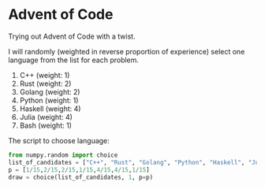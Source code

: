 # Advent of Code

Trying out Advent of Code with a twist.

I will randomly (weighted in reverse proportion of experience) select one language from the list for each problem.

1. C++ (weight: 1)
2. Rust (weight: 2)
3. Golang (weight: 2)
4. Python (weight: 1)
5. Haskell (weight: 4)
6. Julia (weight: 4)
7. Bash (weight: 1)

The script to choose language:

```Python
from numpy.random import choice
list_of_candidates = ["C++", "Rust", "Golang", "Python", "Haskell", "Julia", "Bash"]
p = [1/15,2/15,2/15,1/15,4/15,4/15,1/15]
draw = choice(list_of_candidates, 1, p=p)
```
